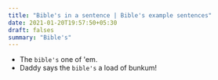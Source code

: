 ```yaml
---
title: "Bible's in a sentence | Bible's example sentences"
date: 2021-01-20T19:57:50+05:30
draft: falses
summary: "Bible's"
---
```

- The `bible's` one of 'em.
- Daddy says the `bible's` a load of bunkum!
                 
